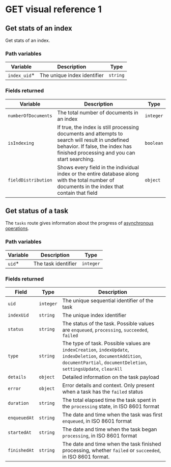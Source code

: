# GET visual reference 1

## Get stats of an index

<RouteHighlighter method="GET" route="/indexes/:index_uid/stats"/>

Get stats of an index.

### Path variables

| Variable        | Description                                                       | Type   |
| --------------- | ----------------------------------------------------------------- |--------|
| `index_uid`*    | The unique index identifier                                       |`string`|

### Fields returned

| Variable              | Description                                                       | Type    |
| --------------------- | ----------------------------------------------------------------- |---------|
| `numberOfDocuments`   | The total number of documents in an index                         |`integer`|
| `isIndexing`          | If true, the index is still processing documents and attempts to search will result in undefined behavior. If false, the index has finished processing and you can start searching.                       |`boolean`|
| `fieldDistribution`   | Shows every field in the individual index or the entire database along with the total number of documents in the index that contain that field                                                               |`object` |

## Get status of a task

The `tasks` route gives information about the progress of [asynchronous operations](/learn/advanced/asynchronous_operations.md).

### Path variables

| Variable      | Description           | Type    |
| ------------- | --------------------- |---------|
| `uid`*        | The task identifier   |`integer`|

### Fields returned

| Field        | Type      | Description                                                                                                      |
|--------------|-----------|--------------                                                                                                  |
| `uid`        | `integer` | The unique sequential identifier of the task                                                                     |
| `indexUid`   | `string`  | The unique index identifier                                                                                                                                  |
| `status`     | `string`  | The status of the task. Possible values are `enqueued`, `processing`, `succeeded`, `failed`                                                                                                                                    |
| `type`       | `string`  | The type of task. Possible values are `indexCreation`, `indexUpdate`, `indexDeletion`, `documentAddition`, `documentPartial`, `documentDeletion`, `settingsUpdate`, `clearAll`                                                                         |
| `details`    | `object`  | Detailed information on the task payload                                                                       |
| `error`      | `object`  | Error details and context. Only present when a task has the `failed` status                                                                                                                                      |
| `duration`   | `string`  | The total elapsed time the task spent in the `processing` state, in ISO 8601 format                            |
| `enqueuedAt` | `string`  | The date and time when the task was first `enqueued`, in ISO 8601 format                                       |
| `startedAt`  | `string`  | The date and time when the task began `processing`, in ISO 8601 format                                                                                                                                      |
| `finishedAt` | `string`  | The date and time when the task finished processing, whether `failed` or `succeeded`, in ISO 8601 format.                                                                                                                                     |
